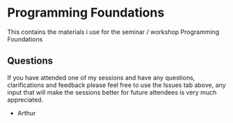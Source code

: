 # Programming Foundations

This contains the materials i use for the seminar / workshop Programming Foundations

## Questions 

If you have attended one of my sessions and have any questions, clarifications and feedback please feel free to use the Issues tab above, any input that will make the sessions better for future attendees is very much appreciated.

- Arthur
